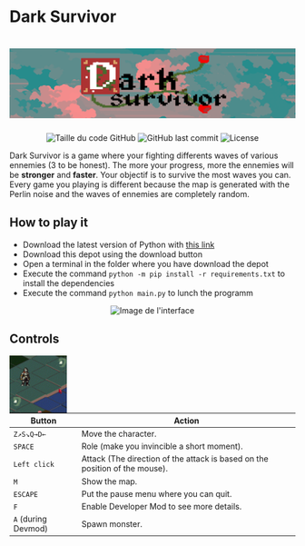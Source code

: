 # Dark Survivor
# ![Logo.png](photos/Logo.png)

<div align=center>
  <img alt="Taille du code GitHub" src="https://img.shields.io/github/languages/code-size/Wanous/Dark-Survivor?label=taille%20du%20code">
  <img alt="GitHub last commit" src="https://img.shields.io/github/last-commit/Wanous/Dark-Survivor?logo=github&style=plastic">
  <img alt="License" src="https://img.shields.io/github/license/Wanous/Dark-Survivor?style=plastic">
</div>

Dark Survivor is a game where your fighting differents waves of various ennemies (3 to be honest). The more your progress, more the ennemies will be **stronger** and **faster**.
 Your objectif is to survive the most waves you can. Every game you playing is different because the map is generated with the Perlin noise and the waves of ennemies are completely random.

## How to play it 

- Download the latest version of Python with [this link](https://www.python.org/downloads/)
- Download this depot using the download button
- Open a terminal in the folder where you have download the depot
- Execute the command `python -m pip install -r requirements.txt` to install the dependencies
- Execute the command  `python main.py` to lunch the programm

<div align=center><img alt="Image de l'interface" height="50%" width="50%" src="photos/Interface.png"></div>

## Controls
<img alt="Gameplay" align="left"  height="20%" width="20%" src="photos/Gameplay.gif">
<div width="20%" height="20%">
  
  
  | Button | Action |
  | ------ | ------ |
  | `Z↗S↘Q→D←`| Move the character.|
  | `SPACE` | Role (make you invincible a short moment).  |
  | `Left click` |  Attack (The direction of the attack is based on the position of the mouse).  |
  | `M` | Show the map. |
  |`ESCAPE`| Put the pause menu where you can quit.|
  | `F` | Enable Developer Mod to see more details. |
  | `A` (during Devmod)| Spawn monster.|

</div>




